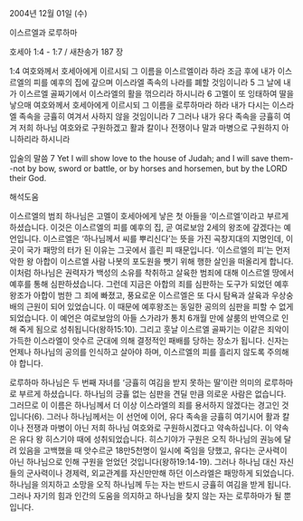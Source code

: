 2004년 12월 01일 (수)

이스르엘과 로루하마



호세아 1:4 - 1:7 / 새찬송가 187 장


1:4 여호와께서 호세아에게 이르시되 그 이름을 이스르엘이라 하라 조금 후에 내가 이스르엘의 피를 예후의 집에 갚으며 이스라엘 족속의 나라를 폐할 것임이니라 5 그 날에 내가 이스르엘 골짜기에서 이스라엘의 활을 꺾으리라 하시니라 6 고멜이 또 잉태하여 딸을 낳으매 여호와께서 호세아에게 이르시되 그 이름을 로루하마라 하라 내가 다시는 이스라엘 족속을 긍휼히 여겨서 사하지 않을 것임이니라 7 그러나 내가 유다 족속을 긍휼히 여겨 저희 하나님 여호와로 구원하겠고 활과 칼이나 전쟁이나 말과 마병으로 구원하지 아니하리라 하시니라

입술의 말씀
7 Yet I will show love to the house of Judah; and I will save them--not by bow, sword or battle, or by horses and horsemen, but by the LORD their God.

해석도움





이스르엘의 범죄
하나님은 고멜이 호세아에게 낳은 첫 아들을 ‘이스르엘’이라고 부르게 하셨습니다. 이것은 이스르엘의 피를 예후의 집, 곧 여로보암 2세의 왕조에 갚겠다는 예언입니다. 이스르엘은 ‘하나님께서 씨를 뿌리신다’는 뜻을 가진 곡창지대의 지명인데, 이곳이 국가 패망의 터가 된 이유는 그곳에서 흘린 피 때문입니다. ‘이스르엘의 피’는 먼저 악한 왕 아합이 이스르엘 사람 나봇의 포도원을 뺏기 위해 행한 살인을 떠올리게 합니다. 이처럼 하나님은 권력자가 백성의 소유를 착취하고 살육한 범죄에 대해 이스르엘 땅에서 예후를 통해 심판하셨습니다. 그런데 지금은 아합의 죄를 심판하는 도구가 되었던 예후왕조가 아합이 범한 그 죄에 빠졌고, 풍요로운 이스르엘은 또 다시 탐욕과 살육과 우상숭배의 근원이 되어 있었습니다. 이 때문에 예후왕조는 동일한 공의의 심판을 피할 수 없게 되었습니다. 이 예언은 여로보암의 아들 스가랴가 통치 6개월 만에 살룸의 반역으로 인해 죽게 됨으로 성취됩니다(왕하15:10). 그리고 훗날 이스르엘 골짜기는 이같은 죄악이 가득한 이스라엘이 앗수르 군대에 의해 결정적인 패배를 당하는 장소가 됩니다. 신자는 언제나 하나님의 공의를 인식하고 살아야 하며, 이스르엘의 피를 흘리지 않도록 주의해야 합니다.     

로루하마
하나님은 두 번째 자녀를 ‘긍휼히 여김을 받지 못하는 딸’이란 의미의 로루하마로 부르게 하셨습니다. 하나님의 긍휼 없는 심판을 견딜 만큼 의로운 사람은 없습니다. 그러므로 이 이름은 하나님께서 더 이상 이스라엘의 죄를 용서하지 않겠다는 경고인 것입니다(6). 그러나 하나님께서는 이 선언에 이어, 유다 족속을 긍휼히 여기시어 활과 칼이나 전쟁과 마병이 아닌 저희 하나님 여호와로 구원하시겠다고 약속하십니다. 이 약속은 유다 왕 히스기야 때에 성취되었습니다. 히스기야가 구원은 오직 하나님의 권능에 달려 있음을 고백했을 때 앗수르군 18만5천명이 일시에 죽임을 당했고, 유다는 군사력이 아닌 하나님으로 인해 구원을 얻었던 것입니다(왕하19:14-19). 그러나 하나님 대신 자신들의 군사력이나 경제력, 외교관계를 자신만만해 하던 이스라엘은 패망하게 되었습니다. 하나님을 의지하고 소망을 오직 하나님께 두는 자는 반드시 긍휼히 여김을 받게 됩니다. 그러나 자기의 힘과 인간의 도움을 의지하고 하나님을 찾지 않는 자는 로루하마가 될 뿐입니다.
